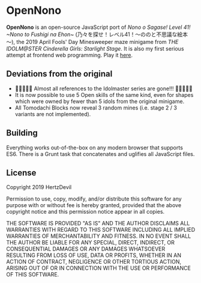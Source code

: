# OpenNono

**OpenNono** is an open-source JavaScript port of *Nono o Sagase! Level 41!
~Nono to Fushigi na Ehon~* (乃々を探せ！レベル41！～ののと不思議な絵本～), the 2019 April Fools'
Day Minesweeper maze minigame from *THE IDOLM@STER Cinderella Girls: Starlight Stage*.
It is also my first serious attempt at frontend web programming. Play it
[here](http://hertzdevil.info/misc/nono/).

## Deviations from the original

- 🦀🦀🦀🦀🦀 Almost all references to the Idolmaster series are gone!!! 🦀🦀🦀🦀🦀
- It is now possible to use 5 Open skills of the same kind, even for shapes
  which were owned by fewer than 5 idols from the original minigame.
- All Tomodachi Blocks now reveal 3 random mines (i.e. stage 2 / 3 variants are
  not implemented).

## Building

Everything works out-of-the-box on any modern browser that supports ES6. There
is a Grunt task that concatenates and uglifies all JavaScript files.

## License

Copyright 2019 HertzDevil

Permission to use, copy, modify, and/or distribute this software for any purpose
with or without fee is hereby granted, provided that the above copyright notice
and this permission notice appear in all copies.

THE SOFTWARE IS PROVIDED "AS IS" AND THE AUTHOR DISCLAIMS ALL WARRANTIES WITH
REGARD TO THIS SOFTWARE INCLUDING ALL IMPLIED WARRANTIES OF MERCHANTABILITY AND
FITNESS. IN NO EVENT SHALL THE AUTHOR BE LIABLE FOR ANY SPECIAL, DIRECT,
INDIRECT, OR CONSEQUENTIAL DAMAGES OR ANY DAMAGES WHATSOEVER RESULTING FROM LOSS
OF USE, DATA OR PROFITS, WHETHER IN AN ACTION OF CONTRACT, NEGLIGENCE OR OTHER
TORTIOUS ACTION, ARISING OUT OF OR IN CONNECTION WITH THE USE OR PERFORMANCE OF
THIS SOFTWARE.
